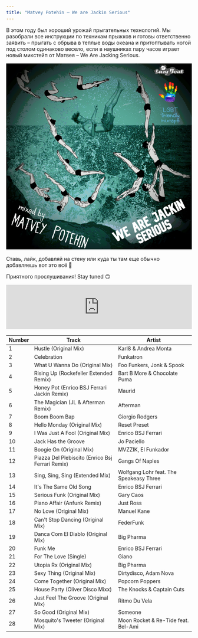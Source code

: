 ```yaml
---
title: "Matvey Potehin – We are Jackin Serious"
---
```


В этом году был хороший урожай прыгательных технологий. Мы разобрали все инструкции по техникам прыжков и готовы ответственно заявить – прыгать с обрыва в теплые воды океана и притоптывать ногой под столом одинаково весело, если в наушниках пару часов играет новый микстейп от Матвея – We Are Jacking Serious.

![Matvey Potehin – We are Jackin Serious, 2019](/assets/images/matvey_potehin-we_are_jackin_serious.png)

Ставь, лайк, добавляй на стену или куда ты там еще обычно добавляешь вот это всё 🙂

Приятного прослушивания! Stay tuned 🙃  


<iframe width="100%" height="120" src="https://www.mixcloud.com/widget/iframe/?hide_cover=1&light=1&feed=%2Flazybeat%2Fmatvey-potehin-we-are-jackin-serious%2F" frameborder="0" ></iframe>

Number | Track | Artist
--- | --- | ---
1 | Hustle (Original Mix) | Karl8 & Andrea Monta
2 | Celebration |  Funkatron
3 | What U Wanna Do (Original Mix) | Foo Funkers, Jonk & Spook
4 | Rising Up (Rockefeller Extended Remix) | Bart B More & Chocolate Puma
5 | Honey Pot (Enrico BSJ Ferrari Jackin Remix) | Maurid
6 | The Magician (JL & Afterman Remix) | Afterman
7 | Boom Boom Bap | Giorgio Rodgers
8 | Hello Monday (Original Mix) | Reset Preset
9 | I Was Just A Fool (Original Mix) | Enrico BSJ Ferrari
10 | Jack Has the Groove | Jo Paciello
11 | Boogie On (Original Mix) | MVZZIK, El Funkador
12 | Piazza Del Plebiscito (Enrico Bsj Ferrari Remix) | Gangs Of Naples
13 | Sing, Sing, Sing (Extended Mix) | Wolfgang Lohr feat. The Speakeasy Three
14 | It's The Same Old Song | Enrico BSJ Ferrari
15 | Serious Funk (Original Mix) | Gary Caos
16 | Piano Affair (Anfunk Remix) | Just Ross
17 | No Love (Original Mix) | Manuel Kane
18 | Can't Stop Dancing (Original Mix) | FederFunk
19 | Danca Com El Diablo (Original Mix) | Big Pharma
20 | Funk Me | Enrico BSJ Ferrari
21 | For The Love (Single) | Giano
22 |Utopia Rx (Original Mix) | Big Pharma
23 | Sexy Thing (Original Mix) | Dirtydisco, Adam Nova
24 |Come Together (Original Mix) | Popcorn Poppers
25 | House Party (Oliver Disco Mixx) | The Knocks & Captain Cuts
26 | Just Feel The Groove (Original Mix) | Ritmo Du Vela
27 | So Good (Original Mix) | Someone
28 | Mosquito's Tweeter (Original Mix) | Moon Rocket & Re-Tide feat. Bel-Ami

